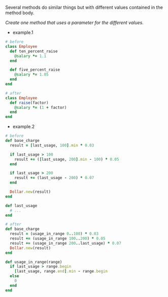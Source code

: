 Several methods do similar things but with different values contained in the method body.

*Create one method that uses a parameter for the different values.*

+ example.1
```ruby
# before
class Employee
  def ten_percent_raise
    @salary *= 1.1
  end

  def five_percent_raise
    @salary *= 1.05
  end
end

# after
class Employee
  def raise(factor)
    @salary *= (1 + factor)
  end
end
```

+ example.2
```ruby
# before
def base_charge
  result = [last_usage, 100].min * 0.03

  if last_usage > 100
    result += ([last_usage, 200].min - 100) * 0.05
  end

  if last_usage > 200
    result += (last_usage - 200) * 0.07
  end

  Dollar.new(result)
end

def last_usage
  # ...
end

# after
def base_charge
  result = (usage_in_range 0..100) * 0.03
  result += (usage_in_range 100..200) * 0.05
  result += (usage_in_range 200..last_usage) * 0.07
  Dollar.new(result)
end

def usage_in_range(range)
  if last_usage > range.begin
    [last_usage, range.end].min - range.begin
  else
    0
  end
end
```
